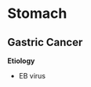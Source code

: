 <!--
Filename: 	Stomach.md
Project: 	/Users/shume/Developer/mnemosyne/docs/MMB/docs/a_GE
Author: 	shumez <https://github.com/shumez>
Created: 	2019-04-03 17:16:7
Modified: 	2019-04-23 21:06:26
-----
Copyright (c) 2019 shumez
-->

# Stomach


## Gastric Cancer

**Etiology**

* EB virus

<!--
## 

**Definition**

* 

**Etiology**

* 

**Epidemiology**

* 

**Classification**

* 

**Sign and Symptom**

* 

**Association**

* 

**Examination**

* 

**Treatment**

* 

**Prognosis**

* 

**Appendix**

* 
-->

## 

[x+\frac{1}{x}=1]: https://latex.codecogs.com/gif.latex?\inline&space;x+\frac{1}{x}=1
<!-- [x+\frac{1}{x}=1]: https://latex.codecogs.com/gif.latex?x+\frac{1}{x}=1 -->

<!-- <style type="text/css">
	img{width: 50%; float: right;}
</style> -->